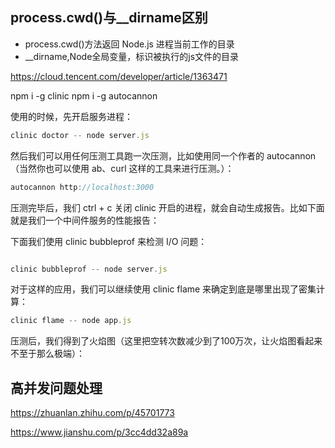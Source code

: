 ## process.cwd()与__dirname区别

* process.cwd()方法返回 Node.js 进程当前工作的目录
* __dirname,Node全局变量，标识被执行的js文件的目录

https://cloud.tencent.com/developer/article/1363471

npm i -g clinic
npm i -g autocannon

使用的时候，先开启服务进程：
```js
clinic doctor -- node server.js
```

然后我们可以用任何压测工具跑一次压测，比如使用同一个作者的 autocannon（当然你也可以使用 ab、curl 这样的工具来进行压测。）：
```js
autocannon http://localhost:3000
```

压测完毕后，我们 ctrl + c 关闭 clinic 开启的进程，就会自动生成报告。比如下面就是我们一个中间件服务的性能报告：

下面我们使用 clinic bubbleprof 来检测 I/O 问题：
```js

clinic bubbleprof -- node server.js
```


对于这样的应用，我们可以继续使用 clinic flame 来确定到底是哪里出现了密集计算：

```js
clinic flame -- node app.js
```
压测后，我们得到了火焰图（这里把空转次数减少到了100万次，让火焰图看起来不至于那么极端）：

## 高并发问题处理
https://zhuanlan.zhihu.com/p/45701773

https://www.jianshu.com/p/3cc4dd32a89a